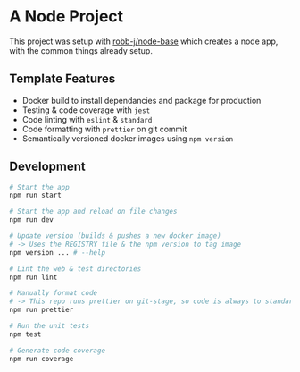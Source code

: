 # A Node Project

This project was setup with [robb-j/node-base](https://github.com/robb-j/node-base/) which creates a node app, with the common things already setup.

## Template Features

- Docker build to install dependancies and package for production
- Testing & code coverage with `jest`
- Code linting with `eslint` & `standard`
- Code formatting with `prettier` on git commit
- Semantically versioned docker images using `npm version`

## Development

```bash
# Start the app
npm run start

# Start the app and reload on file changes
npm run dev

# Update version (builds & pushes a new docker image)
# -> Uses the REGISTRY file & the npm version to tag image
npm version ... # --help

# Lint the web & test directories
npm run lint

# Manually format code
# -> This repo runs prettier on git-stage, so code is always to standard
npm run prettier

# Run the unit tests
npm test

# Generate code coverage
npm run coverage
```

